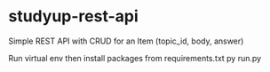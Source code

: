 # studyup-rest-api

Simple REST API with CRUD for an Item (topic_id, body, answer)

Run virtual env then install packages from requirements.txt
py run.py
